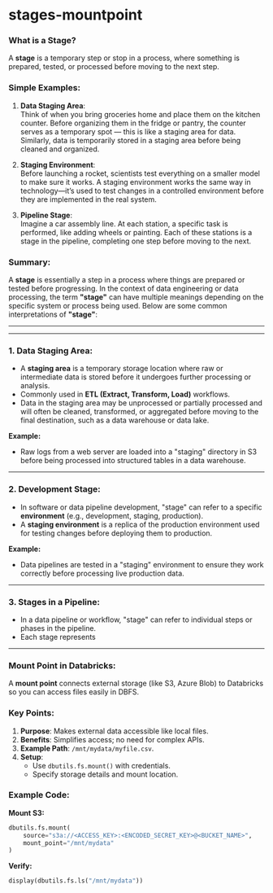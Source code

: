 # stages-mountpoint
### What is a Stage?  
A **stage** is a temporary step or stop in a process, where something is prepared, tested, or processed before moving to the next step.

### Simple Examples:  

1. **Data Staging Area**:  
   Think of when you bring groceries home and place them on the kitchen counter. Before organizing them in the fridge or pantry, the counter serves as a temporary spot — this is like a staging area for data. Similarly, data is temporarily stored in a staging area before being cleaned and organized.  

2. **Staging Environment**:  
   Before launching a rocket, scientists test everything on a smaller model to make sure it works. A staging environment works the same way in technology—it’s used to test changes in a controlled environment before they are implemented in the real system.  

3. **Pipeline Stage**:  
   Imagine a car assembly line. At each station, a specific task is performed, like adding wheels or painting. Each of these stations is a stage in the pipeline, completing one step before moving to the next.  

### Summary:  
A **stage** is essentially a step in a process where things are prepared or tested before progressing.
In the context of data engineering or data processing, the term **"stage"** can have multiple meanings depending on the specific system or process being used. Below are some common interpretations of **"stage"**:

---
-------------------------------------------------------------------------------------------------------------------
### 1. **Data Staging Area**:
   - A **staging area** is a temporary storage location where raw or intermediate data is stored before it undergoes further processing or analysis.
   - Commonly used in **ETL (Extract, Transform, Load)** workflows.
   - Data in the staging area may be unprocessed or partially processed and will often be cleaned, transformed, or aggregated before moving to the final destination, such as a data warehouse or data lake.

   **Example:**
   - Raw logs from a web server are loaded into a "staging" directory in S3 before being processed into structured tables in a data warehouse.

---

### 2. **Development Stage**:
   - In software or data pipeline development, "stage" can refer to a specific **environment** (e.g., development, staging, production).
   - A **staging environment** is a replica of the production environment used for testing changes before deploying them to production.

   **Example:**
   - Data pipelines are tested in a "staging" environment to ensure they work correctly before processing live production data.

---

### 3. **Stages in a Pipeline**:
   - In a data pipeline or workflow, "stage" can refer to individual steps or phases in the pipeline.
   - Each stage represents
-----------------------------------------------------------------------------------------------------------------------------------
### Mount Point in Databricks:  
A **mount point** connects external storage (like S3, Azure Blob) to Databricks so you can access files easily in DBFS.  

### Key Points:  
1. **Purpose**: Makes external data accessible like local files.  
2. **Benefits**: Simplifies access; no need for complex APIs.  
3. **Example Path**: `/mnt/mydata/myfile.csv`.  
4. **Setup**:  
   - Use `dbutils.fs.mount()` with credentials.  
   - Specify storage details and mount location.  

### Example Code:  
**Mount S3:**  
```python
dbutils.fs.mount(
    source="s3a://<ACCESS_KEY>:<ENCODED_SECRET_KEY>@<BUCKET_NAME>",
    mount_point="/mnt/mydata"
)
```  
**Verify:**  
```python
display(dbutils.fs.ls("/mnt/mydata"))
```
